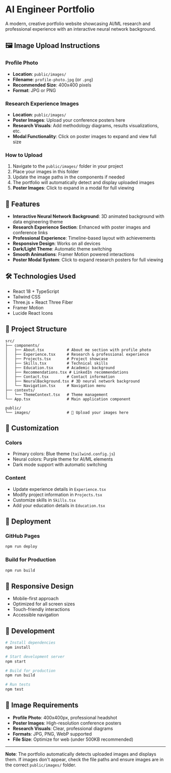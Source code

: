 # AI Engineer Portfolio

A modern, creative portfolio website showcasing AI/ML research and professional experience with an interactive neural network background.

## 🖼️ Image Upload Instructions

### Profile Photo
- **Location**: `public/images/`
- **Filename**: `profile-photo.jpg` (or `.png`)
- **Recommended Size**: 400x400 pixels
- **Format**: JPG or PNG

### Research Experience Images
- **Location**: `public/images/`
- **Poster Images**: Upload your conference posters here
- **Research Visuals**: Add methodology diagrams, results visualizations, etc.
- **Modal Functionality**: Click on poster images to expand and view full size

### How to Upload
1. Navigate to the `public/images/` folder in your project
2. Place your images in this folder
3. Update the image paths in the components if needed
4. The portfolio will automatically detect and display uploaded images
5. **Poster Images**: Click to expand in a modal for full viewing

## 🚀 Features

- **Interactive Neural Network Background**: 3D animated background with data engineering theme
- **Research Experience Section**: Enhanced with poster images and conference links
- **Professional Experience**: Timeline-based layout with achievements
- **Responsive Design**: Works on all devices
- **Dark/Light Theme**: Automatic theme switching
- **Smooth Animations**: Framer Motion powered interactions
- **Poster Modal System**: Click to expand research posters for full viewing

## 🛠️ Technologies Used

- React 18 + TypeScript
- Tailwind CSS
- Three.js + React Three Fiber
- Framer Motion
- Lucide React Icons

## 📁 Project Structure

```
src/
├── components/
│   ├── About.tsx          # About me section with profile photo
│   ├── Experience.tsx     # Research & professional experience
│   ├── Projects.tsx       # Project showcase
│   ├── Skills.tsx         # Technical skills
│   ├── Education.tsx      # Academic background
│   ├── Recommendations.tsx # LinkedIn recommendations
│   ├── Contact.tsx        # Contact information
│   ├── NeuralBackground.tsx # 3D neural network background
│   └── Navigation.tsx     # Navigation menu
├── contexts/
│   └── ThemeContext.tsx   # Theme management
└── App.tsx                # Main application component

public/
└── images/                # 📁 Upload your images here
```

## 🎯 Customization

### Colors
- Primary colors: Blue theme (`tailwind.config.js`)
- Neural colors: Purple theme for AI/ML elements
- Dark mode support with automatic switching

### Content
- Update experience details in `Experience.tsx`
- Modify project information in `Projects.tsx`
- Customize skills in `Skills.tsx`
- Add your education details in `Education.tsx`

## 🚀 Deployment

### GitHub Pages
```bash
npm run deploy
```

### Build for Production
```bash
npm run build
```

## 📱 Responsive Design

- Mobile-first approach
- Optimized for all screen sizes
- Touch-friendly interactions
- Accessible navigation

## 🔧 Development

```bash
# Install dependencies
npm install

# Start development server
npm start

# Build for production
npm run build

# Run tests
npm test
```

## 📸 Image Requirements

- **Profile Photo**: 400x400px, professional headshot
- **Poster Images**: High-resolution conference posters
- **Research Visuals**: Clear, professional diagrams
- **Formats**: JPG, PNG, WebP supported
- **File Size**: Optimize for web (under 500KB recommended)

---

**Note**: The portfolio automatically detects uploaded images and displays them. If images don't appear, check the file paths and ensure images are in the correct `public/images/` folder.
